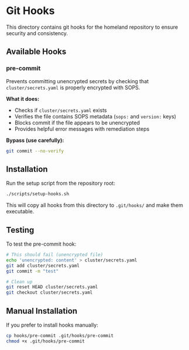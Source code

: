 # Git Hooks

This directory contains git hooks for the homeland repository to ensure security and consistency.

## Available Hooks

### pre-commit

Prevents committing unencrypted secrets by checking that `cluster/secrets.yaml` is properly encrypted with SOPS.

**What it does:**

- Checks if `cluster/secrets.yaml` exists
- Verifies the file contains SOPS metadata (`sops:` and `version:` keys)
- Blocks commit if the file appears to be unencrypted
- Provides helpful error messages with remediation steps

**Bypass (use carefully):**

```bash
git commit --no-verify
```

## Installation

Run the setup script from the repository root:

```bash
./scripts/setup-hooks.sh
```

This will copy all hooks from this directory to `.git/hooks/` and make them executable.

## Testing

To test the pre-commit hook:

```bash
# This should fail (unencrypted file)
echo 'unencrypted: content' > cluster/secrets.yaml
git add cluster/secrets.yaml
git commit -m "test"

# Clean up
git reset HEAD cluster/secrets.yaml
git checkout cluster/secrets.yaml
```

## Manual Installation

If you prefer to install hooks manually:

```bash
cp hooks/pre-commit .git/hooks/pre-commit
chmod +x .git/hooks/pre-commit
```
